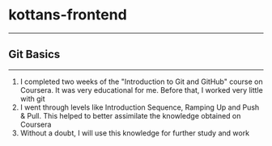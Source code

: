 # kottans-frontend
 
----
## Git Basics
 
----
1. I completed two weeks of the "Introduction to Git and GitHub" course on Coursera. It was very educational for me. Before that, I worked very little with git
1. I went through levels like Introduction Sequence, Ramping Up and Push & Pull. This helped to better assimilate the knowledge obtained on Coursera
1. Without a doubt, I will use this knowledge for further study and work
